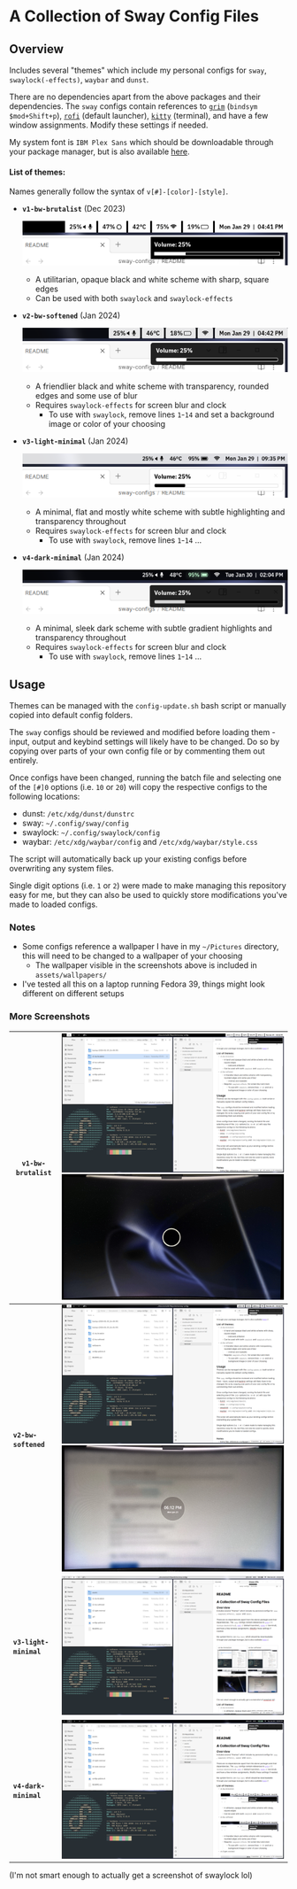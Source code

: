 # A Collection of Sway Config Files
## Overview
Includes several "themes" which include my personal configs for `sway`, `swaylock(-effects)`, `waybar` and `dunst`.

There are no dependencies apart from the above packages and their dependencies. The `sway` configs contain references to [`grim`](https://github.com/emersion/grim) (`bindsym $mod+Shift+p`), [`rofi`](https://github.com/davatorium/rofi) (default launcher), [`kitty`](https://github.com/kovidgoyal/kitty) (terminal), and have a few window assignments. Modify these settings if needed.

My system font is `IBM Plex Sans` which should be downloadable through your package manager, but is also available [here](https://github.com/IBM/plex/releases/tag/v6.4.0).
#### List of themes:
Names generally follow the syntax of `v[#]-[color]-[style]`.
- **`v1-bw-brutalist`** (Dec 2023)

	![v1 zoom screenshot](https://github.com/5ubie/sway-configs/blob/main/assets/v1-screenshot-zoom.png?raw=true)
	
	- A utilitarian, opaque black and white scheme with sharp, square edges
	- Can be used with both `swaylock` and `swaylock-effects`
- **`v2-bw-softened`** (Jan 2024)

	![v2 zoom screenshot](https://github.com/5ubie/sway-configs/blob/main/assets/v2-screenshot-zoom.png?raw=true)
	
	- A friendlier black and white scheme with transparency, rounded edges and some use of blur
	- Requires `swaylock-effects` for screen blur and clock
		- To use with `swaylock`, remove lines `1`-`14` and set a background image or color of your choosing
- **`v3-light-minimal`** (Jan 2024)
	
	![v3 zoom screenshot](https://github.com/5ubie/sway-configs/blob/main/assets/v3-screenshot-zoom.png?raw=true)
	
	- A minimal, flat and mostly white scheme with subtle highlighting and transparency throughout
	- Requires `swaylock-effects` for screen blur and clock
		- To use with `swaylock`, remove lines `1`-`14` ...
- **`v4-dark-minimal`** (Jan 2024)
	
	![v4 zoom screenshot](https://github.com/5ubie/sway-configs/blob/main/assets/v4-screenshot-zoom.png?raw=true)
	
	- A minimal, sleek dark scheme with subtle gradient highlights and transparency throughout
	- Requires `swaylock-effects` for screen blur and clock
		- To use with `swaylock`, remove lines `1`-`14` ...
## Usage
Themes can be managed with the `config-update.sh` bash script or manually copied into default config folders.

The `sway` configs should be reviewed and modified before loading them - input, output and keybind settings will likely have to be changed. Do so by copying over parts of your own config file or by commenting them out entirely.

Once configs have been changed, running the batch file and selecting one of the `[#]0` options (i.e. `10` or `20`) will copy the respective configs to the following locations:
- dunst: `/etc/xdg/dunst/dunstrc`
- sway: `~/.config/sway/config`
- swaylock: `~/.config/swaylock/config`
- waybar: `/etc/xdg/waybar/config` and `/etc/xdg/waybar/style.css`

The script will automatically back up your existing configs before overwriting any system files.

Single digit options (i.e. `1` or `2`) were made to make managing this repository easy for me, but they can also be used to quickly store modifications you've made to loaded configs.

### Notes
- Some configs reference a wallpaper I have in my `~/Pictures` directory, this will need to be changed to a wallpaper of your choosing
	- The wallpaper visible in the screenshots above is included in `assets/wallpapers/`
- I've tested all this on a laptop running Fedora 39, things might look different on different setups

### More Screenshots
| `v1-bw-brutalist` | ![v1 full screenshot](https://github.com/5ubie/sway-configs/blob/main/assets/v1-screenshot.png?raw=true)![v1 swaylock pic](https://github.com/5ubie/sway-configs/blob/main/assets/v1-swaylock-pic.jpg?raw=true) |
| ---- | ---- |
| **`v2-bw-softened`** | ![v2 full screenshot](https://github.com/5ubie/sway-configs/blob/main/assets/v2-screenshot.png?raw=true)![v2 swaylock pic](https://github.com/5ubie/sway-configs/blob/main/assets/v2-swaylock-pic.jpg?raw=true) |
| **`v3-light-minimal`** | ![v3 full screenshot](https://github.com/5ubie/sway-configs/blob/main/assets/v3-screenshot.png?raw=true) |
| **`v4-dark-minimal`** | ![v4 full screenshot](https://github.com/5ubie/sway-configs/blob/main/assets/v4-screenshot.png?raw=true) |

(I'm not smart enough to actually get a screenshot of swaylock lol)
